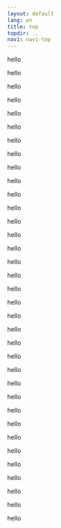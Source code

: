 ```yaml
---
layout: default
lang: en
title: top
topdir: ..
navi: navi-top
---
```

hello

hello

hello

hello

hello

hello

hello

hello

hello

hello

hello

hello

hello

hello

hello

hello

hello

hello

hello

hello

hello

hello

hello

hello

hello

hello

hello

hello

hello

hello

hello

hello

hello

hello

hello
